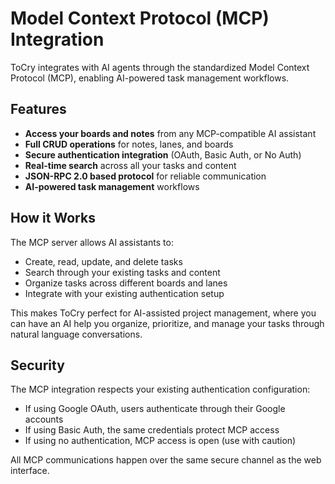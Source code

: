 # Model Context Protocol (MCP) Integration

ToCry integrates with AI agents through the standardized Model Context Protocol (MCP), enabling AI-powered task management workflows.

## Features

- **Access your boards and notes** from any MCP-compatible AI assistant
- **Full CRUD operations** for notes, lanes, and boards
- **Secure authentication integration** (OAuth, Basic Auth, or No Auth)
- **Real-time search** across all your tasks and content
- **JSON-RPC 2.0 based protocol** for reliable communication
- **AI-powered task management** workflows

## How it Works

The MCP server allows AI assistants to:
- Create, read, update, and delete tasks
- Search through your existing tasks and content
- Organize tasks across different boards and lanes
- Integrate with your existing authentication setup

This makes ToCry perfect for AI-assisted project management, where you can have an AI help you organize, prioritize, and manage your tasks through natural language conversations.

## Security

The MCP integration respects your existing authentication configuration:
- If using Google OAuth, users authenticate through their Google accounts
- If using Basic Auth, the same credentials protect MCP access
- If using no authentication, MCP access is open (use with caution)

All MCP communications happen over the same secure channel as the web interface.
